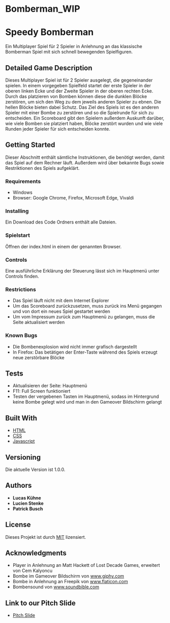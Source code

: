 # Bomberman_WIP
# Speedy Bomberman

Ein Multiplayer Spiel für 2 Spieler in Anlehnung an das klassische Bomberman Spiel mit sich schnell bewegenden Spielfiguren.

## Detailed Game Description

Dieses Multiplayer Spiel ist für 2 Spieler ausgelegt, die gegeneinander spielen. In einem vorgegeben Spielfeld startet der erste Spieler in der oberen linken Ecke und der Zweite Spieler in der oberen rechten Ecke. Durch das platzieren von Bomben können diese die dunklen Blöcke zerstören, um sich den Weg zu dem jeweils anderen Spieler zu ebnen. Die hellen Blöcke bieten dabei Schutz. Das Ziel des Spiels ist es den anderen Spieler mit einer Bombe zu zerstören und so die Spielrunde für sich zu entscheiden. Ein Scoreboard gibt den Spielern außerdem Auskunft darüber, wie viele Bomben sie platziert haben, Blöcke zerstört wurden und wie viele Runden jeder Spieler für sich entscheiden konnte. 

## Getting Started

Dieser Abschnitt enthält sämtliche Instruktionen, die benötigt werden, damit das Spiel auf dem Rechner läuft. Außerdem wird über bekannte Bugs sowie Restriktionen des Spiels aufgeklärt.

### Requirements

* Windows
* Browser: Google Chrome, Firefox, Microsoft Edge, Vivaldi

### Installing

Ein Download des Code Ordners enthält alle Dateien.

### Spielstart

Öffnen der index.html in einem der genannten Browser.

### Controls

Eine ausführliche Erklärung der Steuerung lässt sich im Hauptmenü unter Controls finden.

### Restrictions

* Das Spiel läuft nicht mit dem Internet Explorer
* Um das Scoreboard zurückzusetzen, muss zurück ins Menü gegangen und von dort ein neues Spiel gestartet werden
* Um vom Impressum zurück zum Hauptmenü zu gelangen, muss die Seite aktualisiert werden

### Known Bugs

* Die Bombenexplosion wird nicht immer grafisch dargestellt
* In Firefox: Das betätigen der Enter-Taste während des Spiels erzeugt neue zerstörbare Blöcke

## Tests

* Aktualisieren der Seite: Hauptmenü
* F11: Full Screen funktioniert
* Testen der vergebenen Tasten im Hauptmenü, sodass im Hintergrund keine Bombe gelegt wird und man in den Gameover Bildschirm gelangt

## Built With

* [HTML](https://html.com/)
* [CSS](https://www.w3schools.com/css/)
* [Javascript](https://www.javascript.com/)

## Versioning

Die aktuelle Version ist 1.0.0.

## Authors

* **Lucas Kühne**
* **Lucien Stenke**
* **Patrick Busch**

## License

Dieses Projekt ist durch [MIT](https://github.com/Lucas199857/Bomberman_WIP/blob/master/LICENSE) lizensiert.

## Acknowledgments

* Player in Anlehnung an Matt Hackett of Lost Decade Games, erweitert von Cem Kalyoncu
* Bombe im Gameover Bildschirm von www.giphy.com
* Bombe in Anlehnung an Freepik von www.flaticon.com
* Bombensound von www.soundbible.com

## Link to our Pitch Slide

* [Pitch Slide](https://github.com/Lucas199857/Bomberman_WIP/blob/master/Pitch%20Slide%20Bomberman.pptx)
